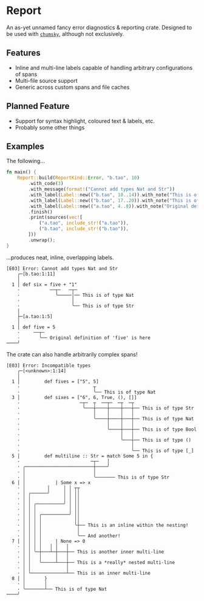 # Report



An as-yet unnamed fancy error diagnostics & reporting crate. Designed to be used with [`chumsky`](https://github.com/zesterer/chumsky),
although not exclusively.

## Features

- Inline and multi-line labels capable of handling arbitrary configurations of spans
- Multi-file source support
- Generic across custom spans and file caches

## Planned Feature

- Support for syntax highlight, coloured text & labels, etc.
- Probably some other things

## Examples

The following...

```rust
fn main() {
    Report::build(ReportKind::Error, "b.tao", 10)
        .with_code(3)
        .with_message(format!("Cannot add types Nat and Str"))
        .with_label(Label::new(("b.tao", 10..14)).with_note("This is of type Nat"))
        .with_label(Label::new(("b.tao", 17..20)).with_note("This is of type Str"))
        .with_label(Label::new(("a.tao", 4..8)).with_note("Original definition of 'five' is here"))
        .finish()
        .print(sources(vec![
            ("a.tao", include_str!("a.tao")),
            ("b.tao", include_str!("b.tao")),
        ]))
        .unwrap();
}
```

...produces neat, inline, overlapping labels.

```
[E03] Error: Cannot add types Nat and Str
    ╭─[b.tao:1:11]
    │
  1 │ def six = five + "1"
    ·           ──┬─   ─┬─
    ·             ╰─────│── This is of type Nat
    ·                   │
    ·                   ╰── This is of type Str
    │
    ├─[a.tao:1:5]
    │
  1 │ def five = 5
    ·     ──┬─
    ·       ╰── Original definition of 'five' is here
────╯
```

The crate can also handle arbitrarily complex spans!

```
[E03] Error: Incompatible types
    ╭─[<unknown>:1:14]
    │
  1 │         def fives = ["5", 5]
    ·                           ┬
    ·                           ╰── This is of type Nat
  3 │         def sixes = ["6", 6, True, (), []]
    ·                      ─┬─  ┬  ──┬─  ─┬  ─┬
    ·                       ╰───┼────┼────┼───┼── This is of type Str
    ·                           │    │    │   │
    ·                           ╰────┼────┼───┼── This is of type Nat
    ·                                │    │   │
    ·                                ╰────┼───┼── This is of type Bool
    ·                                     │   │
    ·                                     ╰───┼── This is of type ()
    ·                                         │
    ·                                         ╰── This is of type [_]
  5 │         def multiline :: Str = match Some 5 in {
    ·                          ─┬─   │
    · ╭─────────────────────────┼────╯
    · │                         │
    · │                         ╰─────── This is of type Str
  6 │ │           | Some x => x
    · │        │     │ │ ┬┬
    · │ ╭──────╯     │ │ ││
    · │ │            │ │ ││
    · │ │ ╭──────────╯ │ ││
    · │ │ │            │ ││
    · │ │ │ ╭──────────╯ ││
    · │ │ │ │            ││
    · │ │ │ │            ╰┼── This is an inline within the nesting!
    · │ │ │ │             │
    · │ │ │ │             ╰── And another!
  7 │ │ │ │ │     | None => 0
    · │ │ │ │   │ │   │
    · │ │ ╰─┼───┴─┼───┼── This is another inner multi-line
    · │ │   │     │   │
    · │ │   ╰─────┴───┼── This is a *really* nested multi-line
    · │ │             │
    · │ ╰─────────────┴── This is an inner multi-line
  8 │ │       }
    · │       │
    · ╰───────┴── This is of type Nat
────╯
```
